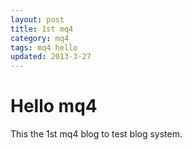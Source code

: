 ```yaml
---
layout: post
title: 1st mq4 
category: mq4
tags: mq4 hello
updated: 2013-3-27
---
```


Hello mq4
===============

This the 1st mq4 blog to test blog system.
